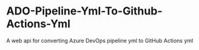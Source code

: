 # ADO-Pipeline-Yml-To-Github-Actions-Yml
A web api for converting Azure DevOps pipeline yml to GitHub Actions yml
